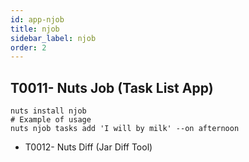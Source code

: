 ```yaml
---
id: app-njob
title: njob
sidebar_label: njob
order: 2
---
```



## T0011- Nuts Job (Task List App)
```
nuts install njob
# Example of usage
nuts njob tasks add 'I will by milk' --on afternoon
```
* T0012- Nuts Diff (Jar Diff Tool)
```